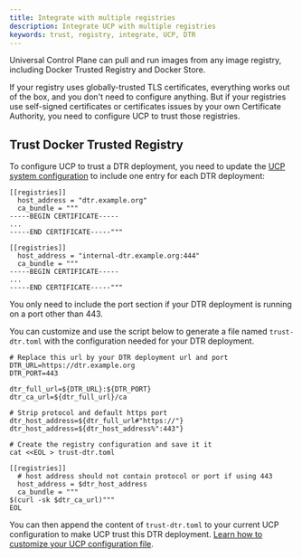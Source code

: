 ```yaml
---
title: Integrate with multiple registries
description: Integrate UCP with multiple registries
keywords: trust, registry, integrate, UCP, DTR
---
```


Universal Control Plane can pull and run images from any image registry,
including Docker Trusted Registry and Docker Store.

If your registry uses globally-trusted TLS certificates, everything works
out of the box, and you don't need to configure anything. But if your registries
use self-signed certificates or certificates issues by your own Certificate
Authority, you need to configure UCP to trust those registries.

## Trust Docker Trusted Registry

To configure UCP to trust a DTR deployment, you need to update the
[UCP system configuration](ucp-configuration-file.md) to include one entry for
each DTR deployment:

```
[[registries]]
  host_address = "dtr.example.org"
  ca_bundle = """
-----BEGIN CERTIFICATE-----
...
-----END CERTIFICATE-----"""

[[registries]]
  host_address = "internal-dtr.example.org:444"
  ca_bundle = """
-----BEGIN CERTIFICATE-----
...
-----END CERTIFICATE-----"""
```

You only need to include the port section if your DTR deployment is running
on a port other than 443.

You can customize and use the script below to generate a file named
`trust-dtr.toml` with the configuration needed for your DTR deployment.

```
# Replace this url by your DTR deployment url and port
DTR_URL=https://dtr.example.org
DTR_PORT=443

dtr_full_url=${DTR_URL}:${DTR_PORT}
dtr_ca_url=${dtr_full_url}/ca

# Strip protocol and default https port
dtr_host_address=${dtr_full_url#"https://"}
dtr_host_address=${dtr_host_address%":443"}

# Create the registry configuration and save it it
cat <<EOL > trust-dtr.toml

[[registries]]
  # host address should not contain protocol or port if using 443
  host_address = $dtr_host_address
  ca_bundle = """
$(curl -sk $dtr_ca_url)"""
EOL
```

You can then append the content of `trust-dtr.toml` to your current UCP
configuration to make UCP trust this DTR deployment.
[Learn how to customize your UCP configuration file](external-auth/enable-ldap-config-file.md).
